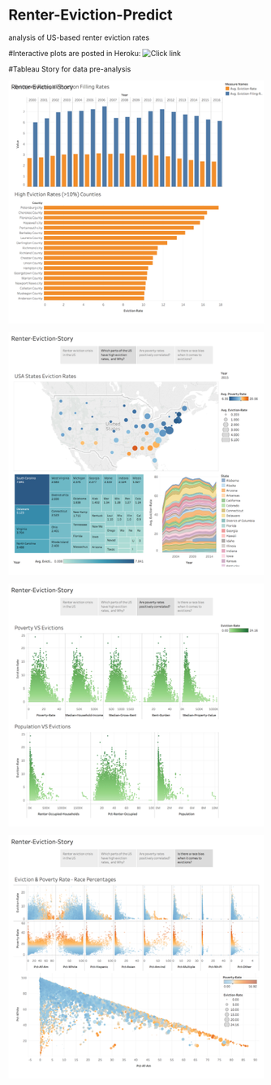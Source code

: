 # Renter-Eviction-Predict
analysis of US-based renter eviction rates

#Interactive plots are posted in Heroku: 
![Click link](https://boiling-tor-78414.herokuapp.com/evictions)

#Tableau Story for data pre-analysis

![](Renter-Eviction-Story1.png)

![](Renter-Eviction-Story2.png)

![](Renter-Eviction-Story3.png)

![](Renter-Eviction-Story4.png)
